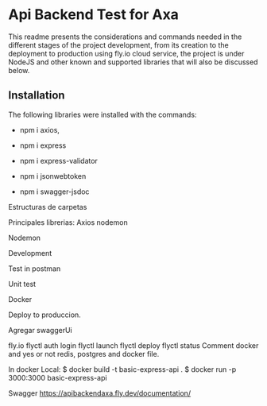 # Api Backend Test for Axa
This readme presents the considerations and commands needed in the different stages of the project development, from its creation to the deployment to production using fly.io cloud service, the project is under NodeJS and other known and supported libraries that will also be discussed below.

## Installation
The following libraries were installed with the commands:
- npm i axios, 

- npm i express
- npm i express-validator
- npm i jsonwebtoken
- npm i swagger-jsdoc

Estructuras de carpetas

Principales librerias:
Axios
nodemon

Nodemon

Development

Test in postman

Unit test

Docker

Deploy to produccion.

Agregar swaggerUi

fly.io
flyctl auth login
flyctl launch
flyctl deploy
flyctl status
Comment docker and yes or not redis, postgres and docker file.

In docker Local:
$ docker build -t basic-express-api .
$ docker run -p 3000:3000 basic-express-api

Swagger
https://apibackendaxa.fly.dev/documentation/



